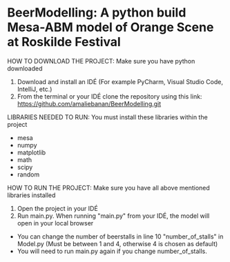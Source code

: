 # BeerModelling: A python build Mesa-ABM model of Orange Scene at Roskilde Festival 



HOW TO DOWNLOAD THE PROJECT: Make sure you have python downloaded
1. Download and install an IDÉ (For example PyCharm, Visual Studio Code, IntelliJ, etc.)
2. From the terminal or your IDÉ clone the repository using this link: https://github.com/amaliebanan/BeerModelling.git

LIBRARIES NEEDED TO RUN: You must install these libraries within the project
- mesa
- numpy
- matplotlib
- math
- scipy
- random


HOW TO RUN THE PROJECT: Make sure you have all above mentioned libraries installed 
1. Open the project in your IDÉ 
2. Run main.py. When running "main.py" from your IDÉ, the model will open in your local browser
  - You can change the number of beerstalls in line 10 "number_of_stalls" in Model.py (Must be between 1 and 4, otherwise 4 is chosen as default)
  - You will need to run main.py again if you change number_of_stalls.


